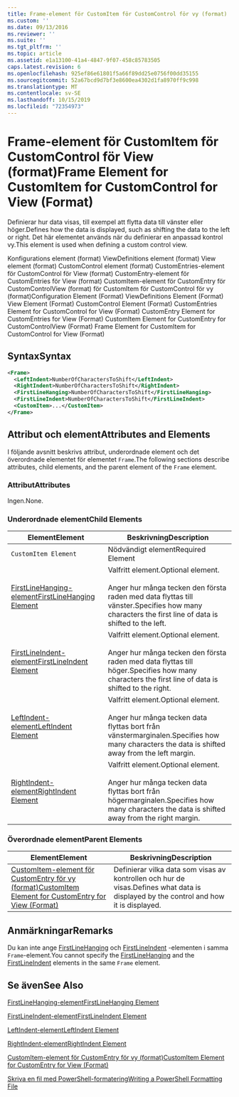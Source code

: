 ```yaml
---
title: Frame-element för CustomItem för CustomControl för vy (format) | Microsoft Docs
ms.custom: ''
ms.date: 09/13/2016
ms.reviewer: ''
ms.suite: ''
ms.tgt_pltfrm: ''
ms.topic: article
ms.assetid: e1a13100-41a4-4847-9f07-458c85783505
caps.latest.revision: 6
ms.openlocfilehash: 925ef86e61801f5a66f89dd25e0756f00dd35155
ms.sourcegitcommit: 52a67bcd9d7bf3e8600ea4302d1fa8970ff9c998
ms.translationtype: MT
ms.contentlocale: sv-SE
ms.lasthandoff: 10/15/2019
ms.locfileid: "72354973"
---
```

# <a name="frame-element-for-customitem-for-customcontrol-for-view-format"></a><span data-ttu-id="bc882-102">Frame-element för CustomItem för CustomControl för View (format)</span><span class="sxs-lookup"><span data-stu-id="bc882-102">Frame Element for CustomItem for CustomControl for View (Format)</span></span>

<span data-ttu-id="bc882-103">Definierar hur data visas, till exempel att flytta data till vänster eller höger.</span><span class="sxs-lookup"><span data-stu-id="bc882-103">Defines how the data is displayed, such as shifting the data to the left or right.</span></span> <span data-ttu-id="bc882-104">Det här elementet används när du definierar en anpassad kontrol vy.</span><span class="sxs-lookup"><span data-stu-id="bc882-104">This element is used when defining a custom control view.</span></span>

<span data-ttu-id="bc882-105">Konfigurations element (format) ViewDefinitions element (format) View element (format) CustomControl element (format) CustomEntries-element för CustomControl för View (format) CustomEntry-element för CustomEntries för View (format) CustomItem-element för CustomEntry för CustomControlView (format) för CustomItem för CustomControl för vy (format)</span><span class="sxs-lookup"><span data-stu-id="bc882-105">Configuration Element (Format) ViewDefinitions Element (Format) View Element (Format) CustomControl Element (Format) CustomEntries Element for CustomControl for View (Format) CustomEntry Element for CustomEntries for View (Format) CustomItem Element for CustomEntry for CustomControlView (Format) Frame Element for CustomItem for CustomControl for View (Format)</span></span>

## <a name="syntax"></a><span data-ttu-id="bc882-106">Syntax</span><span class="sxs-lookup"><span data-stu-id="bc882-106">Syntax</span></span>

```xml
<Frame>
  <LeftIndent>NumberOfCharactersToShift</LeftIndent>
  <RightIndent>NumberOfCharactersToShift</RightIndent>
  <FirstLineHanging>NumberOfCharactersToShift</FirstLineHanging>
  <FirstLineIndent>NumberOfCharactersToShift</FirstLineIndent>
  <CustomItem>...</CustomItem>
</Frame>
```

## <a name="attributes-and-elements"></a><span data-ttu-id="bc882-107">Attribut och element</span><span class="sxs-lookup"><span data-stu-id="bc882-107">Attributes and Elements</span></span>

<span data-ttu-id="bc882-108">I följande avsnitt beskrivs attribut, underordnade element och det överordnade elementet för elementet `Frame`.</span><span class="sxs-lookup"><span data-stu-id="bc882-108">The following sections describe attributes, child elements, and the parent element of the `Frame` element.</span></span>

### <a name="attributes"></a><span data-ttu-id="bc882-109">Attribut</span><span class="sxs-lookup"><span data-stu-id="bc882-109">Attributes</span></span>

<span data-ttu-id="bc882-110">Ingen.</span><span class="sxs-lookup"><span data-stu-id="bc882-110">None.</span></span>

### <a name="child-elements"></a><span data-ttu-id="bc882-111">Underordnade element</span><span class="sxs-lookup"><span data-stu-id="bc882-111">Child Elements</span></span>

|<span data-ttu-id="bc882-112">Element</span><span class="sxs-lookup"><span data-stu-id="bc882-112">Element</span></span>|<span data-ttu-id="bc882-113">Beskrivning</span><span class="sxs-lookup"><span data-stu-id="bc882-113">Description</span></span>|
|-------------|-----------------|
|`CustomItem Element`|<span data-ttu-id="bc882-114">Nödvändigt element</span><span class="sxs-lookup"><span data-stu-id="bc882-114">Required Element</span></span>|
|[<span data-ttu-id="bc882-115">FirstLineHanging-element</span><span class="sxs-lookup"><span data-stu-id="bc882-115">FirstLineHanging Element</span></span>](./firstlinehanging-element-for-frame-for-customcontrol-for-view-format.md)|<span data-ttu-id="bc882-116">Valfritt element.</span><span class="sxs-lookup"><span data-stu-id="bc882-116">Optional element.</span></span><br /><br /> <span data-ttu-id="bc882-117">Anger hur många tecken den första raden med data flyttas till vänster.</span><span class="sxs-lookup"><span data-stu-id="bc882-117">Specifies how many characters the first line of data is shifted to the left.</span></span>|
|[<span data-ttu-id="bc882-118">FirstLineIndent-element</span><span class="sxs-lookup"><span data-stu-id="bc882-118">FirstLineIndent Element</span></span>](./firstlineindent-element-for-frame-for-customcontrol-for-view-format.md)|<span data-ttu-id="bc882-119">Valfritt element.</span><span class="sxs-lookup"><span data-stu-id="bc882-119">Optional element.</span></span><br /><br /> <span data-ttu-id="bc882-120">Anger hur många tecken den första raden med data flyttas till höger.</span><span class="sxs-lookup"><span data-stu-id="bc882-120">Specifies how many characters the first line of data is shifted to the right.</span></span>|
|[<span data-ttu-id="bc882-121">LeftIndent-element</span><span class="sxs-lookup"><span data-stu-id="bc882-121">LeftIndent Element</span></span>](./leftindent-element-for-frame-for-customcontrol-for-view-format.md)|<span data-ttu-id="bc882-122">Valfritt element.</span><span class="sxs-lookup"><span data-stu-id="bc882-122">Optional element.</span></span><br /><br /> <span data-ttu-id="bc882-123">Anger hur många tecken data flyttas bort från vänstermarginalen.</span><span class="sxs-lookup"><span data-stu-id="bc882-123">Specifies how many characters the data is shifted away from the left margin.</span></span>|
|[<span data-ttu-id="bc882-124">RightIndent-element</span><span class="sxs-lookup"><span data-stu-id="bc882-124">RightIndent Element</span></span>](./rightindent-element-for-frame-for-customcontrol-for-view-format.md)|<span data-ttu-id="bc882-125">Valfritt element.</span><span class="sxs-lookup"><span data-stu-id="bc882-125">Optional element.</span></span><br /><br /> <span data-ttu-id="bc882-126">Anger hur många tecken data flyttas bort från högermarginalen.</span><span class="sxs-lookup"><span data-stu-id="bc882-126">Specifies how many characters the data is shifted away from the right margin.</span></span>|

### <a name="parent-elements"></a><span data-ttu-id="bc882-127">Överordnade element</span><span class="sxs-lookup"><span data-stu-id="bc882-127">Parent Elements</span></span>

|<span data-ttu-id="bc882-128">Element</span><span class="sxs-lookup"><span data-stu-id="bc882-128">Element</span></span>|<span data-ttu-id="bc882-129">Beskrivning</span><span class="sxs-lookup"><span data-stu-id="bc882-129">Description</span></span>|
|-------------|-----------------|
|[<span data-ttu-id="bc882-130">CustomItem-element för CustomEntry för vy (format)</span><span class="sxs-lookup"><span data-stu-id="bc882-130">CustomItem Element for CustomEntry for View (Format)</span></span>](./customitem-element-for-customentry-for-customcontrol-for-view-format.md)|<span data-ttu-id="bc882-131">Definierar vilka data som visas av kontrollen och hur de visas.</span><span class="sxs-lookup"><span data-stu-id="bc882-131">Defines what data is displayed by the control and how it is displayed.</span></span>|

## <a name="remarks"></a><span data-ttu-id="bc882-132">Anmärkningar</span><span class="sxs-lookup"><span data-stu-id="bc882-132">Remarks</span></span>

<span data-ttu-id="bc882-133">Du kan inte ange [FirstLineHanging](./firstlinehanging-element-for-frame-for-customcontrol-for-view-format.md) och [FirstLineIndent](./firstlineindent-element-for-frame-for-customcontrol-for-view-format.md) -elementen i samma `Frame`-element.</span><span class="sxs-lookup"><span data-stu-id="bc882-133">You cannot specify the [FirstLineHanging](./firstlinehanging-element-for-frame-for-customcontrol-for-view-format.md) and the [FirstLineIndent](./firstlineindent-element-for-frame-for-customcontrol-for-view-format.md) elements in the same `Frame` element.</span></span>

## <a name="see-also"></a><span data-ttu-id="bc882-134">Se även</span><span class="sxs-lookup"><span data-stu-id="bc882-134">See Also</span></span>

[<span data-ttu-id="bc882-135">FirstLineHanging-element</span><span class="sxs-lookup"><span data-stu-id="bc882-135">FirstLineHanging Element</span></span>](./firstlinehanging-element-for-frame-for-customcontrol-for-view-format.md)

[<span data-ttu-id="bc882-136">FirstLineIndent-element</span><span class="sxs-lookup"><span data-stu-id="bc882-136">FirstLineIndent Element</span></span>](./firstlineindent-element-for-frame-for-customcontrol-for-view-format.md)

[<span data-ttu-id="bc882-137">LeftIndent-element</span><span class="sxs-lookup"><span data-stu-id="bc882-137">LeftIndent Element</span></span>](./leftindent-element-for-frame-for-customcontrol-for-view-format.md)

[<span data-ttu-id="bc882-138">RightIndent-element</span><span class="sxs-lookup"><span data-stu-id="bc882-138">RightIndent Element</span></span>](./rightindent-element-for-frame-for-customcontrol-for-view-format.md)

[<span data-ttu-id="bc882-139">CustomItem-element för CustomEntry för vy (format)</span><span class="sxs-lookup"><span data-stu-id="bc882-139">CustomItem Element for CustomEntry for View (Format)</span></span>](./customitem-element-for-customentry-for-customcontrol-for-view-format.md)

[<span data-ttu-id="bc882-140">Skriva en fil med PowerShell-formatering</span><span class="sxs-lookup"><span data-stu-id="bc882-140">Writing a PowerShell Formatting File</span></span>](./writing-a-powershell-formatting-file.md)
